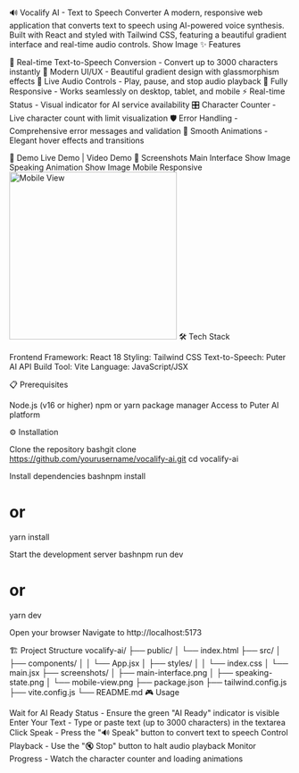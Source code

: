 🔊 Vocalify AI - Text to Speech Converter
A modern, responsive web application that converts text to speech using AI-powered voice synthesis. Built with React and styled with Tailwind CSS, featuring a beautiful gradient interface and real-time audio controls.
Show Image
✨ Features

🎯 Real-time Text-to-Speech Conversion - Convert up to 3000 characters instantly
🎨 Modern UI/UX - Beautiful gradient design with glassmorphism effects
🔄 Live Audio Controls - Play, pause, and stop audio playback
📱 Fully Responsive - Works seamlessly on desktop, tablet, and mobile
⚡ Real-time Status - Visual indicator for AI service availability
🎛️ Character Counter - Live character count with limit visualization
🛡️ Error Handling - Comprehensive error messages and validation
🌟 Smooth Animations - Elegant hover effects and transitions

🚀 Demo
Live Demo | Video Demo
📸 Screenshots
Main Interface
Show Image
Speaking Animation
Show Image
Mobile Responsive
<img src="./screenshots/mobile-view.png" alt="Mobile View" width="300">
🛠️ Tech Stack

Frontend Framework: React 18
Styling: Tailwind CSS
Text-to-Speech: Puter AI API
Build Tool: Vite
Language: JavaScript/JSX

📋 Prerequisites

Node.js (v16 or higher)
npm or yarn package manager
Access to Puter AI platform

⚙️ Installation

Clone the repository
bashgit clone https://github.com/yourusername/vocalify-ai.git
cd vocalify-ai

Install dependencies
bashnpm install
# or
yarn install

Start the development server
bashnpm run dev
# or
yarn dev

Open your browser
Navigate to http://localhost:5173

🏗️ Project Structure
vocalify-ai/
├── public/
│   └── index.html
├── src/
│   ├── components/
│   │   └── App.jsx
│   ├── styles/
│   │   └── index.css
│   └── main.jsx
├── screenshots/
│   ├── main-interface.png
│   ├── speaking-state.png
│   └── mobile-view.png
├── package.json
├── tailwind.config.js
├── vite.config.js
└── README.md
🎮 Usage

Wait for AI Ready Status - Ensure the green "AI Ready" indicator is visible
Enter Your Text - Type or paste text (up to 3000 characters) in the textarea
Click Speak - Press the "🔊 Speak" button to convert text to speech
Control Playback - Use the "🔇 Stop" button to halt audio playback
Monitor Progress - Watch the character counter and loading animations

